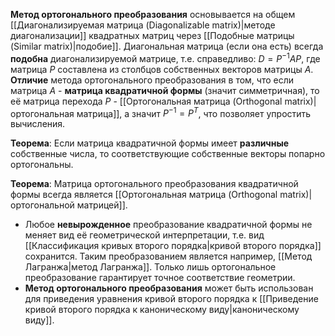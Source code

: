 **Метод ортогонального преобразования** основывается на общем [[Диагонализируемая матрица (Diagonalizable matrix)|методе диагонализации]] квадратных матриц через [[Подобные матрицы (Similar matrix)|подобие]]. Диагональная матрица (если она есть) всегда **подобна** диагонализируемой матрице, т.е. справедливо: $D=P^{-1}AP$, где матрица $P$ составлена из столбцов собственных векторов матрицы $A$.
**Отличие** метода ортогонального преобразования в том, что если матрица $A$ - **матрица квадратичной формы** (значит симметричная), то её матрица перехода $P$ - [[Ортогональная матрица (Orthogonal matrix)|ортогональная матрица]], а значит $P^{-1}=P^T$, что позволяет упростить вычисления.

**Теорема**:
Если матрица квадратичной формы имеет **различные** собственные числа, то соответствующие собственные векторы попарно ортогональны.

**Теорема**:
Матрица ортогонального преобразования квадратичной формы всегда является [[Ортогональная матрица (Orthogonal matrix)|ортогональной матрицей]].

- Любое **невырожденное** преобразование квадратичной формы не меняет вид её геометрической интерпретации, т.е. вид [[Классификация кривых второго порядка|кривой второго порядка]] сохранится. Таким преобразованием является например, [[Метод Лагранжа|метод Лагранжа]]. Только лишь ортогональное преобразование гарантирует точное соответствие геометрии.
- **Метод ортогонального преобразования** может быть использован для приведения уравнения кривой второго порядка к [[Приведение кривой второго порядка к каноническому виду|каноническому виду]].